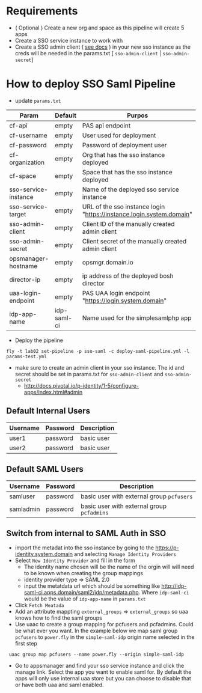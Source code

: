 # Requirements

* ( Optional ) Create a new org and space as this pipeline will create 5 apps
* Create a SSO service instance to work with
* Create a SSO admin client ( [see docs](http://docs.pivotal.io/p-identity/1-5/configure-apps/index.html#admin) ) in your new sso instance as the creds will be needed in the params.txt [ `sso-admin-client` | `sso-admin-secret`]



# How to deploy SSO Saml Pipeline


* update `params.txt`

| Param  | Default  | Purpos  |
|---|---|---|
|cf-api   | empty  | PAS api endpoint  |
|cf-username   |empty   | User used for deployment  |
|cf-password   |empty   | Password of deployment user  |
|cf-organization   |empty   | Org that has the sso instance deployed  |
|cf-space   |empty   |  Space that has the sso instance deployed |
|sso-service-instance   | empty  | Name of the deployed sso service instance  |
|sso-service-target   |empty   | URL of the sso instance login "https://instance.login.system.domain"  |
|sso-admin-client   |empty   | Client ID of the manually created admin client  |
|sso-admin-secret   |empty   | Client secret of the manually created admin client   |
|opsmanager-hostname   | empty  | opsmgr.domain.io  |
|director-ip   | empty  | ip address of the deployed bosh director  |
|uaa-login-endpoint   |empty   |  PAS UAA login endpoint "https://login.system.domain" |
|idp-app-name   |idp-saml-ci   |  Name used for the simplesamlphp app |


* Deploy the pipeline

```
fly -t lab02 set-pipeline -p sso-saml -c deploy-saml-pipeline.yml -l params-test.yml
```

* make sure to create an admin client in your sso instance.  The id and secret should be set in params.txt for `sso-admin-client` and `sso-admin-secret`
  * http://docs.pivotal.io/p-identity/1-5/configure-apps/index.html#admin


## Default Internal Users

| Username  | Password | Description  |
|---|---|---|
|user1   |password   |  basic user |
|user2   |password   |  basic user |


## Default SAML Users

| Username  | Password | Description  |
|---|---|---|
|samluser   |password   |  basic user with external group `pcfusers` |
|samladmin   |password   |  basic user with external group `pcfadmins` |


## Switch from internal to SAML Auth in SSO

* import the metadat into the sso instance by going to the https://p-identity.system.domain and selecting `Manage Identity Providers`
* Select `New Identity Provider` and fill in the form
  * The identity name chosen will be the name of the orgin will will need to be known when creating the group mappings
  * identity provider type => SAML 2.0
  * input the metatdata url which should be something like http://idp-saml-ci.apps.domain/saml2/idp/metadata.php.  Where `idp-saml-ci` would be the value of `idp-app-name` in `params.txt`
* Click `Fetch Meatada`
* Add an attribute mappting `external_groups` => `external_groups` so uaa knows how to find the saml groups
* Use uaac to create a group mapping for pcfusers and pcfadmins.  Could be what ever you want.  In the example below we map saml group `pcfusers` to `power.fly` in the `simple-saml-idp` origin name selected in the first step

```
 uaac group map pcfusers --name power.fly --origin simple-saml-idp
```

* Go to appsmanager and find your sso service instance and click the manage link.  Select the app you want to enable saml for.  By default the apps will only use internal uaa store but you can choose to disable that or have both uaa and saml enabled. 




